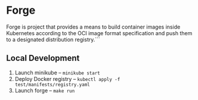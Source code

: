 # Forge

Forge is project that provides a means to build container images inside
Kubernetes according to the OCI image format specification and push them to a
designated distribution registry.```

## Local Development

1. Launch minikube – `minikube start`
1. Deploy Docker registry – `kubectl apply -f test/manifests/registry.yaml`
1. Launch forge – `make run`